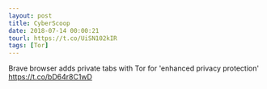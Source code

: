 ```yaml
---
layout: post
title: CyberScoop
date: 2018-07-14 00:00:21
tourl: https://t.co/UiSN102kIR
tags: [Tor]
---
```

Brave browser adds private tabs with Tor for 'enhanced privacy protection' https://t.co/bD64r8C1wD